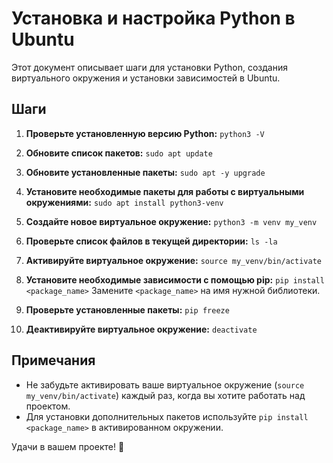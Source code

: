 # Установка и настройка Python в Ubuntu

Этот документ описывает шаги для установки Python, создания виртуального окружения и установки зависимостей в Ubuntu.

## Шаги

1. **Проверьте установленную версию Python:**
   `python3 -V`

2. **Обновите список пакетов:**
   `sudo apt update`

3. **Обновите установленные пакеты:**
   `sudo apt -y upgrade`

4. **Установите необходимые пакеты для работы с виртуальными окружениями:**
   `sudo apt install python3-venv`

5. **Создайте новое виртуальное окружение:**
   `python3 -m venv my_venv`

6. **Проверьте список файлов в текущей директории:**
   `ls -la`

7. **Активируйте виртуальное окружение:**
   `source my_venv/bin/activate`

8. **Установите необходимые зависимости с помощью pip:**
   `pip install <package_name>`
   Замените `<package_name>` на имя нужной библиотеки.

9. **Проверьте установленные пакеты:**
   `pip freeze`

10. **Деактивируйте виртуальное окружение:**
    `deactivate`

## Примечания
- Не забудьте активировать ваше виртуальное окружение (`source my_venv/bin/activate`) каждый раз, когда вы хотите работать над проектом.
- Для установки дополнительных пакетов используйте `pip install <package_name>` в активированном окружении.

Удачи в вашем проекте! 🚀
